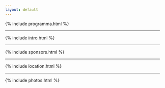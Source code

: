 ```yaml
---
layout: default
---
```


{% include programma.html %}

---

{% include intro.html %}

---

{% include sponsors.html %}

---

{% include location.html %}

---

{% include photos.html %}
